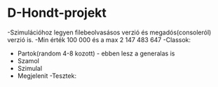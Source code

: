 # D-Hondt-projekt

-Szimulációhoz legyen filebeolvasásos verzió és megadós(consoleról) verzió is.
-Min érték 100 000 és a max 2 147 483 647
-Classok:
  - Partok(random 4-8 kozott) - ebben lesz a generalas is
  - Szamol
  - Szimulal
  - Megjelenit
-Tesztek:
